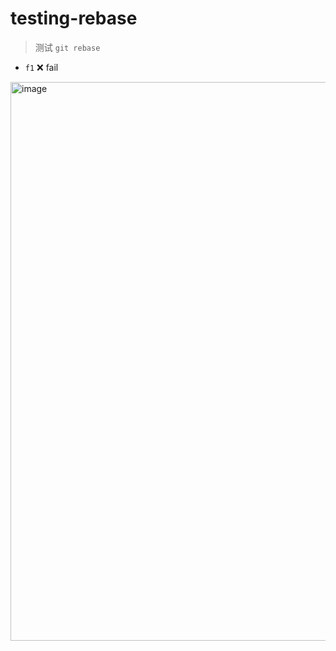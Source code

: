 # testing-rebase

> 测试 `git rebase`

- `f1` ❌ fail 

<img width="894" alt="image" src="https://user-images.githubusercontent.com/10555820/161674307-7cb89f88-4f65-4ef5-8f0d-b3f8b5ca47cb.png">

